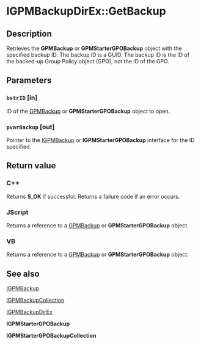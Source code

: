 # IGPMBackupDirEx::GetBackup

## Description

Retrieves the **GPMBackup** or **GPMStarterGPOBackup** object with the specified backup ID. The backup ID is a GUID. The backup ID is the ID of the backed-up Group Policy object (GPO), not the ID of the GPO.

## Parameters

### `bstrID` [in]

ID of the [GPMBackup](https://learn.microsoft.com/previous-versions/windows/desktop/api/gpmgmt/nn-gpmgmt-igpmbackup) or **GPMStarterGPOBackup** object to open.

### `pvarBackup` [out]

Pointer to the
[IGPMBackup](https://learn.microsoft.com/previous-versions/windows/desktop/api/gpmgmt/nn-gpmgmt-igpmbackup) or **IGPMStarterGPOBackup** interface for the ID specified.

## Return value

### C++

Returns **S_OK** if successful. Returns a failure code if an error occurs.

### JScript

Returns a reference to a [GPMBackup](https://learn.microsoft.com/previous-versions/windows/desktop/api/gpmgmt/nn-gpmgmt-igpmbackup) or **GPMStarterGPOBackup** object.

### VB

Returns a reference to a [GPMBackup](https://learn.microsoft.com/previous-versions/windows/desktop/api/gpmgmt/nn-gpmgmt-igpmbackup) or **GPMStarterGPOBackup** object.

## See also

[IGPMBackup](https://learn.microsoft.com/previous-versions/windows/desktop/api/gpmgmt/nn-gpmgmt-igpmbackup)

[IGPMBackupCollection](https://learn.microsoft.com/previous-versions/windows/desktop/api/gpmgmt/nn-gpmgmt-igpmbackupcollection)

[IGPMBackupDirEx](https://learn.microsoft.com/previous-versions/windows/desktop/api/gpmgmt/nn-gpmgmt-igpmbackupdirex)

**IGPMStarterGPOBackup**

**IGPMStarterGPOBackupCollection**